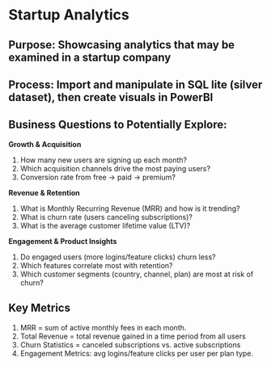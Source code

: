 # Startup Analytics 

## Purpose: Showcasing analytics that may be examined in a startup company
## Process: Import and manipulate in SQL lite (silver dataset), then create visuals in PowerBI 

## Business Questions to Potentially Explore:
**Growth & Acquisition**

1. How many new users are signing up each month?
2. Which acquisition channels drive the most paying users?
3. Conversion rate from free → paid → premium?

**Revenue & Retention**

1. What is Monthly Recurring Revenue (MRR) and how is it trending?
2. What is churn rate (users canceling subscriptions)?
3. What is the average customer lifetime value (LTV)?

**Engagement & Product Insights**

1. Do engaged users (more logins/feature clicks) churn less?
2. Which features correlate most with retention?
3. Which customer segments (country, channel, plan) are most at risk of churn?

## Key Metrics

1. MRR = sum of active monthly fees in each month.
2. Total Revenue = total revenue gained in a time period from all users
3. Churn Statistics = canceled subscriptions vs. active subscriptions 
4. Engagement Metrics: avg logins/feature clicks per user per plan type.
